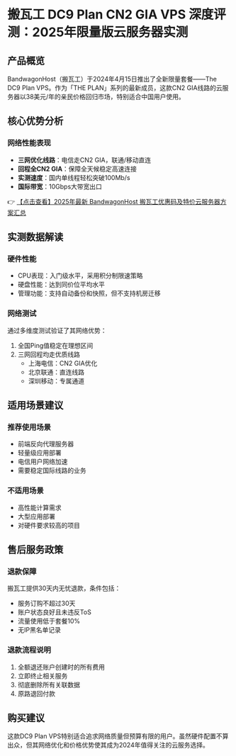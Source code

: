 # 搬瓦工 DC9 Plan CN2 GIA VPS 深度评测：2025年限量版云服务器实测

## 产品概览

BandwagonHost（搬瓦工）于2024年4月15日推出了全新限量套餐——The DC9 Plan VPS。作为「THE PLAN」系列的最新成员，这款CN2 GIA线路的云服务器以38美元/年的亲民价格回归市场，特别适合中国用户使用。

## 核心优势分析

### 网络性能表现
- **三网优化线路**：电信走CN2 GIA，联通/移动直连
- **回程全CN2 GIA**：保障全天候稳定高速连接
- **实测速度**：国内单线程轻松突破100Mb/s
- **国际带宽**：10Gbps大带宽出口

👉 [【点击查看】2025年最新 BandwagonHost 搬瓦工优惠码及特价云服务器方案汇总](https://bit.ly/banwagon)

## 实测数据解读

### 硬件性能
- CPU表现：入门级水平，采用积分制限速策略
- 硬盘性能：达到同价位平均水平
- 管理功能：支持自动备份和快照，但不支持机房迁移

### 网络测试
通过多维度测试验证了其网络优势：
1. 全国Ping值稳定在理想区间
2. 三网回程均走优质线路
   - 上海电信：CN2 GIA优化
   - 北京联通：直连线路
   - 深圳移动：专属通道

## 适用场景建议

### 推荐使用场景
- 前端反向代理服务器
- 轻量级应用部署
- 电信用户网络加速
- 需要稳定国际线路的业务

### 不适用场景
- 高性能计算需求
- 大型应用部署
- 对硬件要求较高的项目

## 售后服务政策

### 退款保障
搬瓦工提供30天内无忧退款，条件包括：
- 服务订购不超过30天
- 账户状态良好且未违反ToS
- 流量使用低于套餐10%
- 无IP黑名单记录

### 退款流程说明
1. 全额退还账户创建时的所有费用
2. 立即终止相关服务
3. 彻底删除所有关联数据
4. 原路退回付款

## 购买建议
这款DC9 Plan VPS特别适合追求网络质量但预算有限的用户。虽然硬件配置不算出众，但其网络优化和价格优势使其成为2024年值得关注的云服务选择。